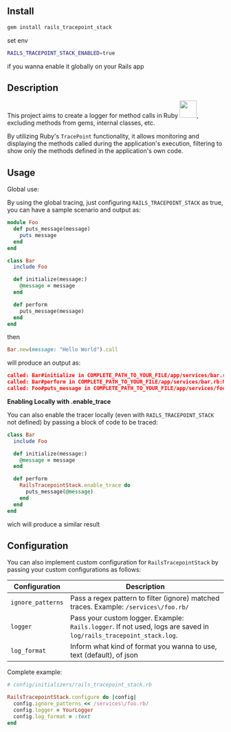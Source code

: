 ## Install

```bash
gem install rails_tracepoint_stack
```

set env 
```bash
RAILS_TRACEPOINT_STACK_ENABLED=true
``` 
if you wanna enable it globally on your Rails app

## Description

This project aims to create a logger for method calls in Ruby <img src="https://i.pinimg.com/originals/3f/f8/de/3ff8de311854ae91dae1919f7806ff86.gif" width="40px" heigth="40px">, excluding methods from gems, internal classes, etc.

By utilizing Ruby's `TracePoint` functionality, it allows monitoring and displaying the methods called during the application's execution, filtering to show only the methods defined in the application's own code.

## Usage 

Global use:

By using the global tracing, just configuring `RAILS_TRACEPOINT_STACK` as true, you can have a sample scenario and output as:

```ruby
module Foo
  def puts_message(message)
    puts message
  end
end

class Bar
  include Foo

  def initialize(message:)
    @message = message
  end

  def perform
    puts_message(message)
  end
end
```

then

```ruby
Bar.new(message: "Hello World").call
```

will produce an output as:

```json
called: Bar#initialize in COMPLETE_PATH_TO_YOUR_FILE/app/services/bar.rb:METHOD_LINE with params: {:message=>"Hello World"}
called: Bar#perform in COMPLETE_PATH_TO_YOUR_FILE/app/services/bar.rb:METHOD_LINE with params: {}
called: Foo#puts_message in COMPLETE_PATH_TO_YOUR_FILE/app/services/foo:METHOD_LINE with params: {:message=>"Hello World"}
```
**Enabling Locally with .enable_trace**

You can also enable the tracer locally (even with `RAILS_TRACEPOINT_STACK` not defined) by passing a block of code to be traced:

```ruby
class Bar
  include Foo

  def initialize(message:)
    @message = message
  end

  def perform
    RailsTracepointStack.enable_trace do
      puts_message(@message)
    end
  end
end
```
wich will produce a similar result

## Configuration

You can also implement custom configuration for `RailsTracepointStack` by passing your custom configurations as follows:

| Configuration     | Description                                                                                   |
|-------------------|-----------------------------------------------------------------------------------------------|
| `ignore_patterns` | Pass a regex pattern to filter (ignore) matched traces. Example: `/services\/foo.rb/`         |
| `logger`          | Pass your custom logger. Example: `Rails.logger`. If not used, logs are saved in `log/rails_tracepoint_stack.log`. |
| `log_format`      | Inform what kind of format you wanna to use, text (default), of json                          |

Complete example:

```ruby
# config/initializers/rails_tracepoint_stack.rb

RailsTracepointStack.configure do |config|
  config.ignore_patterns << /services\/foo.rb/
  config.logger = YourLogger
  config.log_format = :text
end
